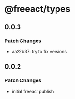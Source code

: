 # @freeact/types

## 0.0.3

### Patch Changes

- aa22b37: try to fix versions

## 0.0.2

### Patch Changes

- initial freeact publish
